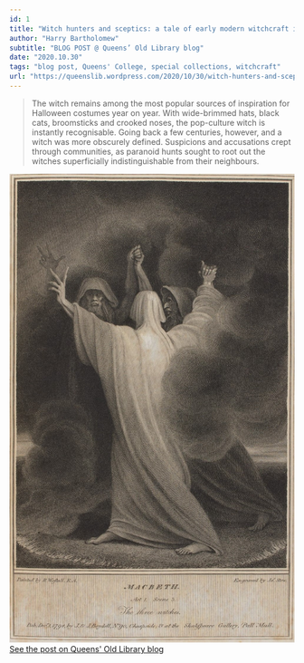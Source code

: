 ```yaml
---
id: 1
title: "Witch hunters and sceptics: a tale of early modern witchcraft in Queens’ Old Library"
author: "Harry Bartholomew"
subtitle: "BLOG POST @ Queens’ Old Library blog"
date: "2020.10.30"
tags: "blog post, Queens' College, special collections, witchcraft"
url: "https://queenslib.wordpress.com/2020/10/30/witch-hunters-and-sceptics-a-tale-of-early-modern-witchcraft-in-queens-old-library/"
---
```

> The witch remains among the most popular sources of inspiration for Halloween costumes year on year. With wide-brimmed
> hats, black cats, broomsticks and crooked noses, the pop-culture witch is instantly recognisable. Going back a few
> centuries, however, and a witch was more obscurely defined. Suspicions and accusations crept through communities, as
> paranoid hunts sought to root out the witches superficially indistinguishable from their neighbours.


![image](/images/blog_02.jpg)\
[See the post on Queens' Old Library blog](https://queenslib.wordpress.com/2020/10/30/witch-hunters-and-sceptics-a-tale-of-early-modern-witchcraft-in-queens-old-library/)
